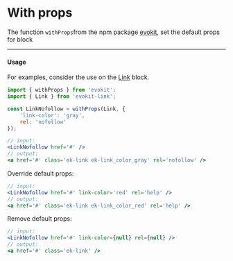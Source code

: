 [evokit]: /packages/evokit/
[evokit-link]: /packages/evokit-link/

# With props

The function `withProps`from the npm package [evokit], set the default props for block

---

#### Usage

For examples, consider the use on the [Link][evokit-link] block.

``` jsx
import { withProps } from 'evokit';
import { Link } from 'evokit-link';

const LinkNofollow = withProps(Link, {
    'link-color': 'gray',
    rel: 'nofollow'
});

// input:
<LinkNofollow href='#' />
// output:
<a href='#' class='ek-link ek-link_color_gray' rel='nofollow' />
```

Override default props:
``` jsx
// input:
<LinkNofollow href='#' link-color='red' rel='help' />
// output:
<a href='#' class='ek-link ek-link_color_red' rel='help' />
```

Remove default props:
``` jsx
// input:
<LinkNofollow href='#' link-color={null} rel={null} />
// output:
<a href='#' class='ek-link' />
```
